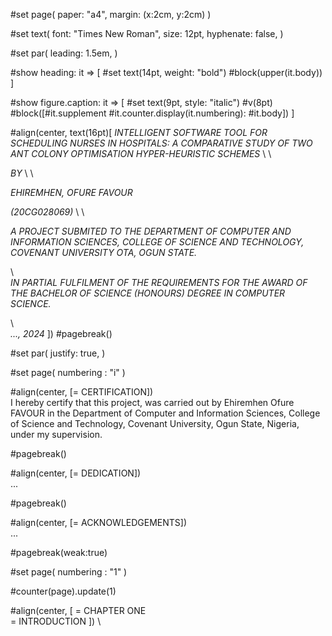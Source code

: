#set page(
  paper: "a4",
  margin: (x:2cm, y:2cm)
)

#set text(
  font: "Times New Roman",
  size: 12pt,
  hyphenate: false,
)

#set par(
  leading: 1.5em,
)

#show heading: it => [
    #set text(14pt, weight: "bold")
    #block(upper(it.body))
]

#show figure.caption: it => [
    #set text(9pt, style: "italic")
    #v(8pt)
    #block([#it.supplement #it.counter.display(it.numbering): #it.body])
]

#align(center, text(16pt)[
  *INTELLIGENT SOFTWARE TOOL FOR SCHEDULING NURSES IN HOSPITALS: A COMPARATIVE STUDY OF  TWO ANT COLONY OPTIMISATION HYPER-HEURISTIC SCHEMES*
  \ \

  *BY*
  \ \

  *EHIREMHEN, OFURE FAVOUR*

  *(20CG028069)*
   \ \

  *A PROJECT SUBMITED TO THE DEPARTMENT OF COMPUTER AND INFORMATION SCIENCES, COLLEGE OF SCIENCE AND TECHNOLOGY, COVENANT UNIVERSITY OTA, OGUN STATE.*

\ \
  *IN PARTIAL FULFILMENT OF THE REQUIREMENTS FOR THE AWARD OF THE BACHELOR OF SCIENCE (HONOURS) DEGREE IN COMPUTER SCIENCE.*

\ \
  *..., 2024*
])
#pagebreak()

#set par(
   justify: true,
)

#set page(
  numbering : "i"
)

#align(center, [= CERTIFICATION])\
I hereby certify that this project, was carried out by Ehiremhen Ofure FAVOUR in the Department of Computer and Information Sciences, College of Science and Technology, Covenant University, Ogun State, Nigeria, under my supervision.

#pagebreak()

#align(center, [= DEDICATION])\
...

#pagebreak()

#align(center, [= ACKNOWLEDGEMENTS])\
...

#pagebreak(weak:true)

#set page(
  numbering : "1"
)

#counter(page).update(1)

#align(center, [
  = CHAPTER ONE
  \
  = INTRODUCTION
]) \